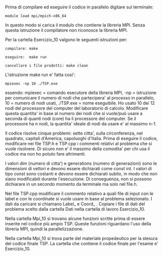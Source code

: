 Prima di compilare ed eseguire il codice in parallelo digitare sul terminale: 

	module load mpi/mpich-x86_64
	
In questo modo si carica il modulo che contiene la libreria MPI. 
Senza questa istruzione il compilatore non riconosce la libreria MPI.


Per la cartella Esercizio_10 valgono le seguenti istruzioni per:

	compilare: make

	eseguire:  make run
	
	cancellare i file prodotti: make clean
	
L'istruzione make run e' fatta cosi':

	mpiexec -np 10 ./TSP.exe

essendo: mpiexec = comando esecutore della libreria MPI, -np = istruzione per comunicare 
il numero di nodi che partecipera' al processo in parallelo, 10 = numero di nodi usati, 
./TSP.exe = nome eseguibile. Ho usato 10 dei 12 nodi del processore del computer 
del laboratorio di calcolo. Modificare questa quantita' in base al numero dei nodi 
che si vuole/può usare a seconda di quanti nodi (core) ha il processore del computer. 
Se il processore ha n nodi, la quantita' ideale di nodi da usare e' al massimo n-1.

Il codice risolve cinque problemi: sette citta', sulla circonferenza, nel quadrato, 
capitali d'America, capoluoghi d'Italia. Prima di eseguire il codice, modificare nei file 
TSP.h e TSP.cpp i commenti relativi al problema che si vuole risolvere. Di sicuro non e' 
il massimo della comodita' per chi usa il codice ma non ho potuto fare altrimenti.

I valori dim (numero di citta') e generations (numero di generazioni) sono le dimensioni 
di vettori e devono essere dichiarati come const int. I valori di tipo const sono costanti 
e devono essere dichiarati subito, in modo che non siano modificabili durante l'esecuzione. 
Di conseguenza, non si possono dichiarare in un secondo momento da terminale ma solo nel file.h. 

Nel file TSP.cpp modificare il commento relativo a quali file di input con le label e con le coordinate 
si vuole usare in base al problema selezionato. I dati da caricare si chiamano Label_ e Coord_ .
Copiare i file di dati del problema scelto dalla cartella Dati nella cartella di lavoro Esercizio_10.


Nella cartella Mpi_10 si trovano alcune funzioni scritte prima di essere inserite nel codice 
più ampio TSP. Queste funzioni riguardano l'uso della libreria MPI, quindi la parallelizzazione. 

Nella cartella Mpi_10 si trova parte del materiale propedeutico per la stesura del codice finale TSP.
La cartella che contiene il codice finale per l'esame e' Esercizio_10.
	


